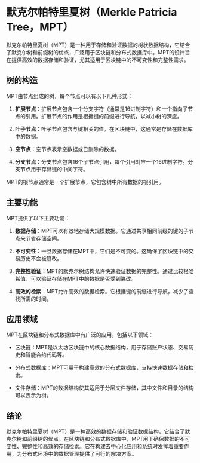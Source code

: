 ﻿

# 默克尔帕特里夏树（Merkle Patricia Tree，MPT）

默克尔帕特里夏树（MPT）是一种用于存储和验证数据的树状数据结构，它结合了默克尔树和前缀树的优点，广泛用于区块链和分布式数据库中。MPT的设计旨在提供高效的数据存储和验证，尤其适用于区块链中的不可变性和完整性需求。

## 树的构造

MPT由节点组成的树，每个节点可以有以下几种形式：

1. **扩展节点**：扩展节点包含一个分支字符（通常是16进制字符）和一个指向子节点的引用。扩展节点的作用是根据键的前缀进行导航，以减小树的深度。

2. **叶子节点**：叶子节点包含与键相关的值。在区块链中，这通常是存储在数据库中的数据。

3. **空节点**：空节点表示空数据或已删除的数据。

4. **分支节点**：分支节点包含16个子节点引用，每个引用对应一个16进制字符。分支节点用于存储键的中间字符。

MPT的根节点通常是一个扩展节点，它包含树中所有数据的根引用。

## 主要功能

MPT提供了以下主要功能：

1. **数据存储**：MPT可以有效地存储大规模数据。它通过共享相同前缀的键的子节点来节省存储空间。

2. **不可变性**：一旦数据存储在MPT中，它们是不可变的。这确保了区块链中的交易历史不会被篡改。

3. **完整性验证**：MPT的默克尔树结构允许快速验证数据的完整性。通过比较根哈希值，可以验证存储在MPT中的数据是否受到篡改。

4. **高效的检索**：MPT允许高效的数据检索。它根据键的前缀进行导航，减少了查找所需的时间。

## 应用领域

MPT在区块链和分布式数据库中有广泛的应用，包括以下领域：

- 区块链：MPT是以太坊区块链中的核心数据结构，用于存储账户状态、交易历史和智能合约代码等。

- 分布式数据库：MPT可用于构建高效的分布式数据库，支持快速数据存储和检索。

- 文件存储：MPT的数据结构使其适用于分层文件存储，其中文件和目录的结构可以表示为树。

## 结论

默克尔帕特里夏树（MPT）是一种高效的数据存储和验证数据结构，它结合了默克尔树和前缀树的优点。在区块链和分布式数据库中，MPT用于确保数据的不可变性、完整性和高效的存储检索。它在构建去中心化应用和系统时发挥着重要作用，为分布式环境中的数据管理提供了可行的解决方案。
